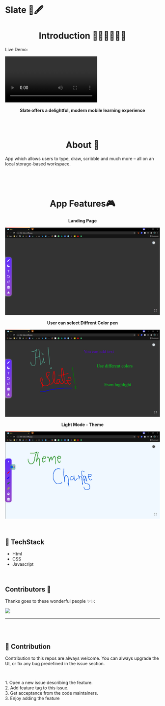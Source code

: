 # Slate 🔳🖋

<h1 align="center">Introduction 👩🏻‍💻👨🏻‍💻 </h1>
Live Demo:

![LiveDemo](https://github.com/SobhanDash/Whiteboard/blob/master/assets/video/Slate.mp4)

<p align="center"> <strong>Slate offers a delightful, modern mobile learning experience</strong></p>

<br>
<br>

<h1 align="center">About 🧠 </h1>

<p> App which allows users to type, draw, scribble and much more – all on an local storage-based workspace.</p>
<br>
<p></p>
<br>

<h1 align="center">App Features🎮 </h1>

<p align="center"><strong>Landing Page</strong></p>

![LandingPage](https://github.com/SobhanDash/Whiteboard/blob/master/assets/images/Landing.png)

<p align="center"><strong>User can select Diffrent Color pen</strong></p>

![Features](https://github.com/SobhanDash/Whiteboard/blob/master/assets/images/Features.png)

<p align="center"><strong>Light Mode - Theme</strong></p>

![Theme](https://github.com/SobhanDash/Whiteboard/blob/master/assets/images/WhiteTheme.png)

<br>

## 📌 TechStack

<ul>
    <li>Html</li>
    <li>CSS </li>
    <li>Javascript </li>
</ul>

<br>

## Contributors 🌟

Thanks goes to these wonderful people ✨✨:

<a href="https://github.com/SobhanDash/Whiteboard/graphs/contributors">
  <img src="https://contrib.rocks/image?repo=SobhanDash/Whiteboard" />
</a>

<hr>
<br>
<br>

## 📌 Contribution

<p> 
Contribution to this repos are always welcome. You can always upgrade the UI, or fix any bug predefined in the issue section.
</p>
<br>
<p>
    1. Open a new issue describing the feature.<br>
    2. Add feature tag to this issue.<br>
    3. Get acceptance from the code maintainers.<br>
    3. Enjoy adding the feature<br>
</p>
